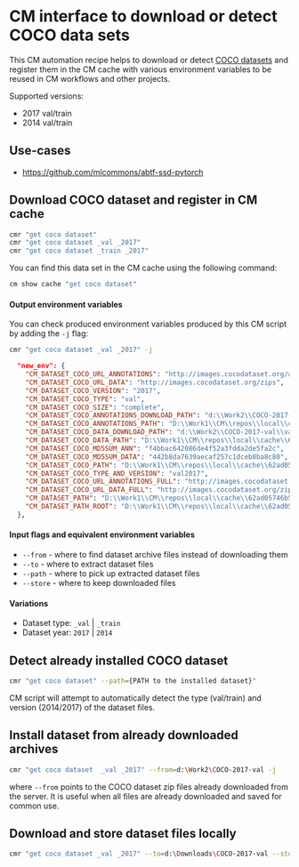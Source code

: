 ﻿# CM interface to download or detect COCO data sets 

This CM automation recipe helps to download or detect [COCO datasets](https://cocodataset.org)
and register them in the CM cache with various environment variables 
to be reused in CM workflows and other projects.

Supported versions: 
* 2017 val/train
* 2014 val/train 

## Use-cases

* https://github.com/mlcommons/abtf-ssd-pytorch

## Download COCO dataset and register in CM cache

```bash
cmr "get coco dataset"
cmr "get coco dataset _val _2017"
cmr "get coco dataset _train _2017"
```

You can find this data set in the CM cache using the following command:

```bash
cm show cache "get coco dataset"
```

#### Output environment variables

You can check produced environment variables produced by this CM script by adding the `-j` flag:

```bash
cmr "get coco dataset _val _2017" -j
```

```json
  "new_env": {
    "CM_DATASET_COCO_URL_ANNOTATIONS": "http://images.cocodataset.org/annotations",
    "CM_DATASET_COCO_URL_DATA": "http://images.cocodataset.org/zips",
    "CM_DATASET_COCO_VERSION": "2017",
    "CM_DATASET_COCO_TYPE": "val",
    "CM_DATASET_COCO_SIZE": "complete",
    "CM_DATASET_COCO_ANNOTATIONS_DOWNLOAD_PATH": "d:\\Work2\\COCO-2017-val\\annotations_trainval2017.zip",
    "CM_DATASET_COCO_ANNOTATIONS_PATH": "D:\\Work1\\CM\\repos\\local\\cache\\62ad05746b5d4f07\\annotations",
    "CM_DATASET_COCO_DATA_DOWNLOAD_PATH": "d:\\Work2\\COCO-2017-val\\val2017.zip",
    "CM_DATASET_COCO_DATA_PATH": "D:\\Work1\\CM\\repos\\local\\cache\\62ad05746b5d4f07\\val2017",
    "CM_DATASET_COCO_MD5SUM_ANN": "f4bbac642086de4f52a3fdda2de5fa2c",
    "CM_DATASET_COCO_MD5SUM_DATA": "442b8da7639aecaf257c1dceb8ba8c80",
    "CM_DATASET_COCO_PATH": "D:\\Work1\\CM\\repos\\local\\cache\\62ad05746b5d4f07",
    "CM_DATASET_COCO_TYPE_AND_VERSION": "val2017",
    "CM_DATASET_COCO_URL_ANNOTATIONS_FULL": "http://images.cocodataset.org/annotations/annotations_trainval2017.zip",
    "CM_DATASET_COCO_URL_DATA_FULL": "http://images.cocodataset.org/zips/val2017.zip",
    "CM_DATASET_PATH": "D:\\Work1\\CM\\repos\\local\\cache\\62ad05746b5d4f07",
    "CM_DATASET_PATH_ROOT": "D:\\Work1\\CM\\repos\\local\\cache\\62ad05746b5d4f07"
  },
```

#### Input flags and equivalent environment variables

* `--from` - where to find dataset archive files instead of downloading them
* `--to` - where to extract dataset files
* `--path` - where to pick up extracted dataset files
* `--store` - where to keep downloaded files

#### Variations

* Dataset type: `_val` | `_train`
* Dataset year: `2017` | `2014`


## Detect already installed COCO dataset

```bash
cmr "get coco dataset" --path={PATH to the installed dataset}"
```

CM script will attempt to automatically detect the type (val/train) and version (2014/2017) 
of the dataset files.

## Install dataset from already downloaded archives

```bash
cmr "get coco dataset  _val _2017" --from=d:\Work2\COCO-2017-val -j
```

where `--from` points to the COCO dataset zip files already downloaded from the server.
It is useful when all files are already downloaded and saved for common use.


## Download and store dataset files locally

```bash
cmr "get coco dataset _val _2017" --to=d:\Downloads\COCO-2017-val --store=d:\Downloads
```

